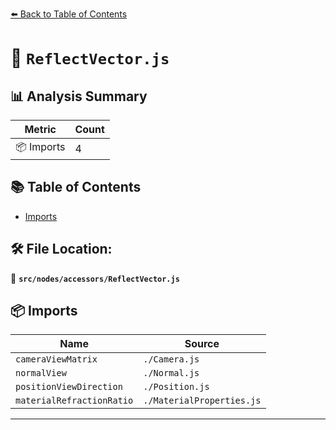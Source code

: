 [⬅️ Back to Table of Contents](../../../index.md)

# 📄 `ReflectVector.js`

## 📊 Analysis Summary

| Metric | Count |
|--------|-------|
| 📦 Imports | 4 |

## 📚 Table of Contents

- [Imports](#imports)

## 🛠️ File Location:
📂 **`src/nodes/accessors/ReflectVector.js`**

## 📦 Imports

| Name | Source |
|------|--------|
| `cameraViewMatrix` | `./Camera.js` |
| `normalView` | `./Normal.js` |
| `positionViewDirection` | `./Position.js` |
| `materialRefractionRatio` | `./MaterialProperties.js` |


---